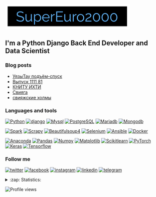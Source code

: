 [![Header](https://github.com/SuperEuro2000/SuperEuro2000/blob/main/assets/logo400*80.png)](https://supereuro2000.com/)

## I'm a Python Django Back End Developer and Data Scientist

### Blog posts
<!-- YOUTUBE:START -->
- [УязыТау подъём-спуск](https://www.youtube.com/watch?v=cJavT6-4_yE)
- [Выпуск 1111 81](https://www.youtube.com/watch?v=1uyc35dyPrQ)
- [КНИТУ ИХТИ](https://www.youtube.com/watch?v=Y-CiGGL9MWQ)
- [Свияга](https://www.youtube.com/watch?v=ezi9IxaTAaI)
- [свияжские холмы](https://www.youtube.com/watch?v=cquxSuI6NSg)
<!-- YOUTUBE:END -->

### Languages and tools

[![Python](https://img.shields.io/badge/-Python-<COLOR>?style=plastic&logo=Python)](https://github.com/GnuriaN/Python-Roadmap)
[![django](https://img.shields.io/badge/-django-<COLOR>?style=plastic&logo=django)](https://github.com/django/django)
[![Mysql](https://img.shields.io/badge/-Mysql-<COLOR>?style=plastic&logo=Mysql)](https://github.com/topics/mysql)
[![PostgreSQL](https://img.shields.io/badge/-PostgreSQL-<COLOR>?style=plastic&logo=PostgreSQL)](https://github.com/topics/postgresql)
[![Mariadb](https://img.shields.io/badge/-Mariadb-<COLOR>?style=plastic&logo=Mariadb)](https://github.com/search?q=Mariadb)
[![Mongodb](https://img.shields.io/badge/-Mongodb-<COLOR>?style=plastic&logo=Mongodb)](https://github.com/topics/mongodb)

[![Spark](https://img.shields.io/badge/-Spark-<COLOR>?style=plastic&logo=Spark)](https://github.com/apache/spark)
[![Scrapy](https://img.shields.io/badge/-Scrapy-<COLOR>?style=plastic&logo=Scrapy)](https://github.com/scrapy/scrapy)
[![Beautifulsoup4](https://img.shields.io/badge/-Beautifulsoup4-<COLOR>?style=plastic&logo=Beautifulsoup4)](https://pypi.org/project/beautifulsoup4/)
[![Selenium](https://img.shields.io/badge/-Selenium-<COLOR>?style=plastic&logo=Selenium)](https://github.com/search?q=Selenium)
[![Ansible](https://img.shields.io/badge/-Ansible-<COLOR>?style=plastic&logo=Ansible)](https://github.com/ansible/ansible)
[![Docker](https://img.shields.io/badge/-Docker-<COLOR>?style=plastic&logo=Docker)](https://github.com/topics/docker)

[![Anaconda](https://img.shields.io/badge/-Anaconda-<COLOR>?style=plastic&logo=Anaconda)](https://www.anaconda.com)
[![Pandas](https://img.shields.io/badge/-Pandas-<COLOR>?style=plastic&logo=Pandas)](https://github.com/pandas-dev/pandas)
[![Numpy](https://img.shields.io/badge/-Numpy-<COLOR>?style=plastic&logo=Numpy)](https://github.com/numpy/numpy)
[![Matplotlib](https://img.shields.io/badge/-Matplotlib-<COLOR>?style=plastic&logo=Matplotlib)](https://github.com/matplotlib/matplotlib)
[![Scikitlearn](https://img.shields.io/badge/-Scikitlearn-<COLOR>?style=plastic&logo=Scikitlearn)](https://github.com/scikit-learn/scikit-learn)
[![PyTorch](https://img.shields.io/badge/-PyTorch-<COLOR>?style=plastic&logo=PyTorch)](https://github.com/pytorch/pytorch)
[![Keras](https://img.shields.io/badge/-Keras-<COLOR>?style=plastic&logo=Keras)](https://github.com/keras-team/keras)
[![Tensorflow](https://img.shields.io/badge/-Tensorflow-<COLOR>?style=plastic&logo=Tensorflow)](https://github.com/tensorflow/tensorflow)

### Follow me

[![twitter](https://img.shields.io/badge/-twitter-<COLOR>?style=plastic&logo=twitter)](https://twitter.com/SuperEuro2000)
[![facebook](https://img.shields.io/badge/-facebook-<COLOR>?style=plastic&logo=facebook)](https://www.facebook.com/SuperEuro2000)
[![instagram](https://img.shields.io/badge/-instagram-<COLOR>?style=plastic&logo=instagram)](https://www.instagram.com/supereuro2000/)
[![linkedin](https://img.shields.io/badge/-linkedin-<COLOR>?style=plastic&logo=linkedin)](https://www.linkedin.com/in/supereuro2000/)
[![telegram](https://img.shields.io/badge/-telegram-<COLOR>?style=plastic&logo=telegram)](https://t.me/SuperEuro2000)

<details>
    <summary>:zap: Statistics:</summary>
    <img align="left" alt="codeSTACKr's GitHub Stats" src="https://github-readme-stats.vercel.app/api?username=SuperEuro2000&show_icons=true&theme=dracula)](https://github.com/SuperEuro2000/github-readme-stats)" />
</details>

![Profile views](https://komarev.com/ghpvc/?username=supereuro2000)